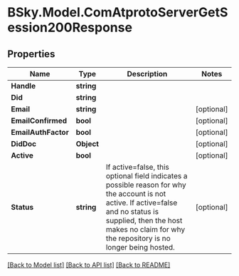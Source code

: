 # BSky.Model.ComAtprotoServerGetSession200Response

## Properties

Name | Type | Description | Notes
------------ | ------------- | ------------- | -------------
**Handle** | **string** |  | 
**Did** | **string** |  | 
**Email** | **string** |  | [optional] 
**EmailConfirmed** | **bool** |  | [optional] 
**EmailAuthFactor** | **bool** |  | [optional] 
**DidDoc** | **Object** |  | [optional] 
**Active** | **bool** |  | [optional] 
**Status** | **string** | If active&#x3D;false, this optional field indicates a possible reason for why the account is not active. If active&#x3D;false and no status is supplied, then the host makes no claim for why the repository is no longer being hosted. | [optional] 

[[Back to Model list]](../README.md#documentation-for-models) [[Back to API list]](../README.md#documentation-for-api-endpoints) [[Back to README]](../README.md)

